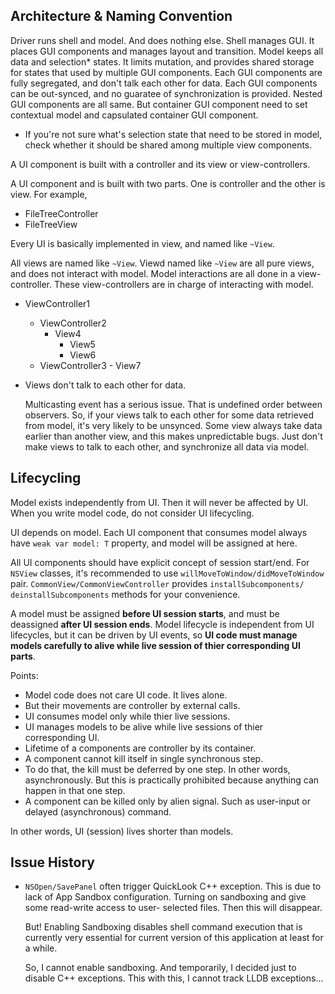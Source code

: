 















Architecture & Naming Convention
--------------------------------
Driver runs shell and model. And does nothing else.
Shell manages GUI. It places GUI components and manages layout and transition.
Model keeps all data and selection* states. It limits mutation, and provides
shared storage for states that used by multiple GUI components.
Each GUI components are fully segregated, and don't talk each other for data.
Each GUI components can be out-synced, and no guaratee of synchronization is
provided.
Nested GUI components are all same. But container GUI component need to set 
contextual model and capsulated container GUI component.

* If you're not sure what's selection state that need to be stored in model,
  check whether it should be shared among multiple view components.














A UI component is built with a controller and its view or view-controllers.

A UI component and is built with two parts. One is controller and
the other is view. For example,

- FileTreeController
- FileTreeView



Every UI is basically implemented in view, and named like `~View`.


All views are named like `~View`. Viewd named like `~View` are all pure views,
and does not interact with model. 
Model interactions are all done in a view-controller. These view-controllers
are in charge of interacting with model. 

-	ViewController1
	-	ViewController2
		-	View4
			-	View5
			-	View6
	-	ViewController3
			-	View7





- Views don't talk to each other for data.
  
  Multicasting event has a serious issue. That is undefined order between observers.
  So, if your views talk to each other for some data retrieved from model, it's very likely
  to be unsynced. Some view always take data earlier than another view, and this makes
  unpredictable bugs. Just don't make views to talk to each other, and synchronize all
  data via model.



















Lifecycling
-----------
Model exists independently from UI. Then it will never be affected by UI.
When you write model code, do not consider UI lifecycling.

UI depends on model. Each UI component that consumes model always have 
`weak var model: T` property, and model will be assigned at here. 

All UI components should have explicit concept of session start/end. For
`NSView` classes, it's recommended to use `willMoveToWindow/didMoveToWindow`
pair. `CommonView/CommonViewController` provides `installSubcomponents/
deinstallSubcomponents` methods for your convenience.

A model must be assigned **before UI session starts**, and must be deassigned
**after UI session ends**. Model lifecycle is independent from UI lifecycles,
but it can be driven by UI events, so **UI code must manage models carefully 
to alive while live session of thier corresponding UI parts**.

Points:

-	Model code does not care UI code. It lives alone.
-	But their movements are controller by external calls.
-	UI consumes model only while thier live sessions.
-	UI manages models to be alive while live sessions of thier 
	corresponding UI.
-	Lifetime of a components are controller by its container.
-	A component cannot kill itself in single synchronous step.
-	To do that, the kill must be deferred by one step.
	In other words, asynchronously. But this is practically
	prohibited because anything can happen in that one step.
-	A component can be killed only by alien signal.
	Such as user-input or delayed (asynchronous) command.

In other words, UI (session) lives shorter than models.

	
















Issue History
-------------

-	`NSOpen/SavePanel` often trigger QuickLook C++ exception.
	This is due to lack of App Sandbox configuration. Turning 
	on sandboxing and give some read-write access to user-
	selected files. Then this will disappear. 

	But! Enabling Sandboxing disables shell command execution
	that is currently very essential for current version of 
	this application at least for a while.

	So, I cannot enable sandboxing. And temporarily, I decided
	just to disable C++ exceptions. This with this, I cannot
	track LLDB exceptions...








